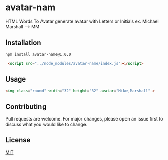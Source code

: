 # avatar-nam
HTML Words To Avatar generate avatar with Letters or Initials ex. Michael Marshall --> MM

## Installation

```bash
npm install avatar-name@1.0.0
```

```html
 <script src="../node_modules/avatar-name/index.js"></script>
```


## Usage

```html
<img class="round" width="32" height="32" avatar="Mike,Marshall" >

```

## Contributing
Pull requests are welcome. For major changes, please open an issue first to discuss what you would like to change.

## License
[MIT](https://choosealicense.com/licenses/mit/)